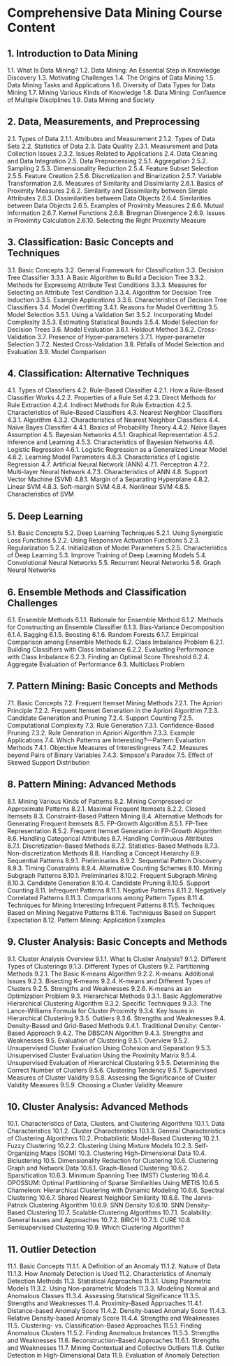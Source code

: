 # Comprehensive Data Mining Course Content

## 1. Introduction to Data Mining
1.1. What Is Data Mining?
1.2. Data Mining: An Essential Step in Knowledge Discovery
1.3. Motivating Challenges
1.4. The Origins of Data Mining
1.5. Data Mining Tasks and Applications
1.6. Diversity of Data Types for Data Mining
1.7. Mining Various Kinds of Knowledge
1.8. Data Mining: Confluence of Multiple Disciplines
1.9. Data Mining and Society

## 2. Data, Measurements, and Preprocessing
2.1. Types of Data
   2.1.1. Attributes and Measurement
   2.1.2. Types of Data Sets
2.2. Statistics of Data
2.3. Data Quality
   2.3.1. Measurement and Data Collection Issues
   2.3.2. Issues Related to Applications
2.4. Data Cleaning and Data Integration
2.5. Data Preprocessing
   2.5.1. Aggregation
   2.5.2. Sampling
   2.5.3. Dimensionality Reduction
   2.5.4. Feature Subset Selection
   2.5.5. Feature Creation
   2.5.6. Discretization and Binarization
   2.5.7. Variable Transformation
2.6. Measures of Similarity and Dissimilarity
   2.6.1. Basics of Proximity Measures
   2.6.2. Similarity and Dissimilarity between Simple Attributes
   2.6.3. Dissimilarities between Data Objects
   2.6.4. Similarities between Data Objects
   2.6.5. Examples of Proximity Measures
   2.6.6. Mutual Information
   2.6.7. Kernel Functions
   2.6.8. Bregman Divergence
   2.6.9. Issues in Proximity Calculation
   2.6.10. Selecting the Right Proximity Measure

## 3. Classification: Basic Concepts and Techniques
3.1. Basic Concepts
3.2. General Framework for Classification
3.3. Decision Tree Classifier
   3.3.1. A Basic Algorithm to Build a Decision Tree
   3.3.2. Methods for Expressing Attribute Test Conditions
   3.3.3. Measures for Selecting an Attribute Test Condition
   3.3.4. Algorithm for Decision Tree Induction
   3.3.5. Example Applications
   3.3.6. Characteristics of Decision Tree Classifiers
3.4. Model Overfitting
   3.4.1. Reasons for Model Overfitting
3.5. Model Selection
   3.5.1. Using a Validation Set
   3.5.2. Incorporating Model Complexity
   3.5.3. Estimating Statistical Bounds
   3.5.4. Model Selection for Decision Trees
3.6. Model Evaluation
   3.6.1. Holdout Method
   3.6.2. Cross-Validation
3.7. Presence of Hyper-parameters
   3.7.1. Hyper-parameter Selection
   3.7.2. Nested Cross-Validation
3.8. Pitfalls of Model Selection and Evaluation
3.9. Model Comparison

## 4. Classification: Alternative Techniques
4.1. Types of Classifiers
4.2. Rule-Based Classifier
   4.2.1. How a Rule-Based Classifier Works
   4.2.2. Properties of a Rule Set
   4.2.3. Direct Methods for Rule Extraction
   4.2.4. Indirect Methods for Rule Extraction
   4.2.5. Characteristics of Rule-Based Classifiers
4.3. Nearest Neighbor Classifiers
   4.3.1. Algorithm
   4.3.2. Characteristics of Nearest Neighbor Classifiers
4.4. Naïve Bayes Classifier
   4.4.1. Basics of Probability Theory
   4.4.2. Naïve Bayes Assumption
4.5. Bayesian Networks
   4.5.1. Graphical Representation
   4.5.2. Inference and Learning
   4.5.3. Characteristics of Bayesian Networks
4.6. Logistic Regression
   4.6.1. Logistic Regression as a Generalized Linear Model
   4.6.2. Learning Model Parameters
   4.6.3. Characteristics of Logistic Regression
4.7. Artificial Neural Network (ANN)
   4.7.1. Perceptron
   4.7.2. Multi-layer Neural Network
   4.7.3. Characteristics of ANN
4.8. Support Vector Machine (SVM)
   4.8.1. Margin of a Separating Hyperplane
   4.8.2. Linear SVM
   4.8.3. Soft-margin SVM
   4.8.4. Nonlinear SVM
   4.8.5. Characteristics of SVM

## 5. Deep Learning
5.1. Basic Concepts
5.2. Deep Learning Techniques
   5.2.1. Using Synergistic Loss Functions
   5.2.2. Using Responsive Activation Functions
   5.2.3. Regularization
   5.2.4. Initialization of Model Parameters
   5.2.5. Characteristics of Deep Learning
5.3. Improve Training of Deep Learning Models
5.4. Convolutional Neural Networks
5.5. Recurrent Neural Networks
5.6. Graph Neural Networks

## 6. Ensemble Methods and Classification Challenges
6.1. Ensemble Methods
   6.1.1. Rationale for Ensemble Method
   6.1.2. Methods for Constructing an Ensemble Classifier
   6.1.3. Bias-Variance Decomposition
   6.1.4. Bagging
   6.1.5. Boosting
   6.1.6. Random Forests
   6.1.7. Empirical Comparison among Ensemble Methods
6.2. Class Imbalance Problem
   6.2.1. Building Classifiers with Class Imbalance
   6.2.2. Evaluating Performance with Class Imbalance
   6.2.3. Finding an Optimal Score Threshold
   6.2.4. Aggregate Evaluation of Performance
6.3. Multiclass Problem

## 7. Pattern Mining: Basic Concepts and Methods
7.1. Basic Concepts
7.2. Frequent Itemset Mining Methods
   7.2.1. The Apriori Principle
   7.2.2. Frequent Itemset Generation in the Apriori Algorithm
   7.2.3. Candidate Generation and Pruning
   7.2.4. Support Counting
   7.2.5. Computational Complexity
7.3. Rule Generation
   7.3.1. Confidence-Based Pruning
   7.3.2. Rule Generation in Apriori Algorithm
   7.3.3. Example Applications
7.4. Which Patterns are Interesting?—Pattern Evaluation Methods
   7.4.1. Objective Measures of Interestingness
   7.4.2. Measures beyond Pairs of Binary Variables
   7.4.3. Simpson's Paradox
7.5. Effect of Skewed Support Distribution

## 8. Pattern Mining: Advanced Methods
8.1. Mining Various Kinds of Patterns
8.2. Mining Compressed or Approximate Patterns
   8.2.1. Maximal Frequent Itemsets
   8.2.2. Closed Itemsets
8.3. Constraint-Based Pattern Mining
8.4. Alternative Methods for Generating Frequent Itemsets
8.5. FP-Growth Algorithm
   8.5.1. FP-Tree Representation
   8.5.2. Frequent Itemset Generation in FP-Growth Algorithm
8.6. Handling Categorical Attributes
8.7. Handling Continuous Attributes
   8.7.1. Discretization-Based Methods
   8.7.2. Statistics-Based Methods
   8.7.3. Non-discretization Methods
8.8. Handling a Concept Hierarchy
8.9. Sequential Patterns
   8.9.1. Preliminaries
   8.9.2. Sequential Pattern Discovery
   8.9.3. Timing Constraints
   8.9.4. Alternative Counting Schemes
8.10. Mining Subgraph Patterns
    8.10.1. Preliminaries
    8.10.2. Frequent Subgraph Mining
    8.10.3. Candidate Generation
    8.10.4. Candidate Pruning
    8.10.5. Support Counting
8.11. Infrequent Patterns
    8.11.1. Negative Patterns
    8.11.2. Negatively Correlated Patterns
    8.11.3. Comparisons among Pattern Types
    8.11.4. Techniques for Mining Interesting Infrequent Patterns
    8.11.5. Techniques Based on Mining Negative Patterns
    8.11.6. Techniques Based on Support Expectation
8.12. Pattern Mining: Application Examples

## 9. Cluster Analysis: Basic Concepts and Methods
9.1. Cluster Analysis Overview
    9.1.1. What Is Cluster Analysis?
    9.1.2. Different Types of Clusterings
    9.1.3. Different Types of Clusters
9.2. Partitioning Methods
    9.2.1. The Basic K-means Algorithm
    9.2.2. K-means: Additional Issues
    9.2.3. Bisecting K-means
    9.2.4. K-means and Different Types of Clusters
    9.2.5. Strengths and Weaknesses
    9.2.6. K-means as an Optimization Problem
9.3. Hierarchical Methods
    9.3.1. Basic Agglomerative Hierarchical Clustering Algorithm
    9.3.2. Specific Techniques
    9.3.3. The Lance-Williams Formula for Cluster Proximity
    9.3.4. Key Issues in Hierarchical Clustering
    9.3.5. Outliers
    9.3.6. Strengths and Weaknesses
9.4. Density-Based and Grid-Based Methods
    9.4.1. Traditional Density: Center-Based Approach
    9.4.2. The DBSCAN Algorithm
    9.4.3. Strengths and Weaknesses
9.5. Evaluation of Clustering
    9.5.1. Overview
    9.5.2. Unsupervised Cluster Evaluation Using Cohesion and Separation
    9.5.3. Unsupervised Cluster Evaluation Using the Proximity Matrix
    9.5.4. Unsupervised Evaluation of Hierarchical Clustering
    9.5.5. Determining the Correct Number of Clusters
    9.5.6. Clustering Tendency
    9.5.7. Supervised Measures of Cluster Validity
    9.5.8. Assessing the Significance of Cluster Validity Measures
    9.5.9. Choosing a Cluster Validity Measure

## 10. Cluster Analysis: Advanced Methods
10.1. Characteristics of Data, Clusters, and Clustering Algorithms
    10.1.1. Data Characteristics
    10.1.2. Cluster Characteristics
    10.1.3. General Characteristics of Clustering Algorithms
10.2. Probabilistic Model-Based Clustering
    10.2.1. Fuzzy Clustering
    10.2.2. Clustering Using Mixture Models
    10.2.3. Self-Organizing Maps (SOM)
10.3. Clustering High-Dimensional Data
10.4. Biclustering
10.5. Dimensionality Reduction for Clustering
10.6. Clustering Graph and Network Data
    10.6.1. Graph-Based Clustering
    10.6.2. Sparsification
    10.6.3. Minimum Spanning Tree (MST) Clustering
    10.6.4. OPOSSUM: Optimal Partitioning of Sparse Similarities Using METIS
    10.6.5. Chameleon: Hierarchical Clustering with Dynamic Modeling
    10.6.6. Spectral Clustering
    10.6.7. Shared Nearest Neighbor Similarity
    10.6.8. The Jarvis-Patrick Clustering Algorithm
    10.6.9. SNN Density
    10.6.10. SNN Density-Based Clustering
10.7. Scalable Clustering Algorithms
    10.7.1. Scalability: General Issues and Approaches
    10.7.2. BIRCH
    10.7.3. CURE
10.8. Semisupervised Clustering
10.9. Which Clustering Algorithm?

## 11. Outlier Detection
11.1. Basic Concepts
    11.1.1. A Definition of an Anomaly
    11.1.2. Nature of Data
    11.1.3. How Anomaly Detection is Used
11.2. Characteristics of Anomaly Detection Methods
11.3. Statistical Approaches
    11.3.1. Using Parametric Models
    11.3.2. Using Non-parametric Models
    11.3.3. Modeling Normal and Anomalous Classes
    11.3.4. Assessing Statistical Significance
    11.3.5. Strengths and Weaknesses
11.4. Proximity-Based Approaches
    11.4.1. Distance-based Anomaly Score
    11.4.2. Density-based Anomaly Score
    11.4.3. Relative Density-based Anomaly Score
    11.4.4. Strengths and Weaknesses
11.5. Clustering- vs. Classification-Based Approaches
    11.5.1. Finding Anomalous Clusters
    11.5.2. Finding Anomalous Instances
    11.5.3. Strengths and Weaknesses
11.6. Reconstruction-Based Approaches
    11.6.1. Strengths and Weaknesses
11.7. Mining Contextual and Collective Outliers
11.8. Outlier Detection in High-Dimensional Data
11.9. Evaluation of Anomaly Detection
